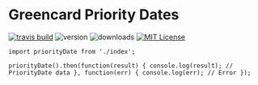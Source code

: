 # Greencard Priority Dates

[![travis build](https://api.travis-ci.org/shanshanyang/priority-date.svg)](https://travis-ci.org/shanshanyang/prioritydate)
![version](https://img.shields.io/npm/v/priority-date.svg)
![downloads](https://img.shields.io/npm/dt/priority-date.svg)
[![MIT License](https://img.shields.io/npm/l/priority-date.svg)](https://opensource.org/licenses/MIT)

`import priorityDate from './index';`

`
priorityDate().then(function(result) {
  console.log(result); // PriorityDate data
}, function(err) {
  console.log(err); // Error
});
`
